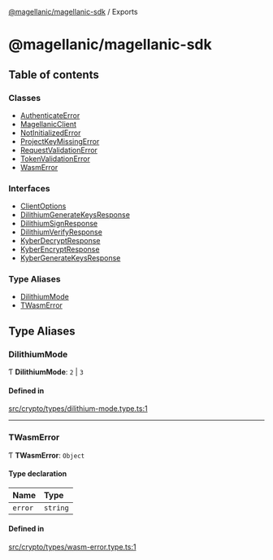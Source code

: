 [@magellanic/magellanic-sdk](README.md) / Exports

# @magellanic/magellanic-sdk

## Table of contents

### Classes

- [AuthenticateError](classes/AuthenticateError.md)
- [MagellanicClient](classes/MagellanicClient.md)
- [NotInitializedError](classes/NotInitializedError.md)
- [ProjectKeyMissingError](classes/ProjectKeyMissingError.md)
- [RequestValidationError](classes/RequestValidationError.md)
- [TokenValidationError](classes/TokenValidationError.md)
- [WasmError](classes/WasmError.md)

### Interfaces

- [ClientOptions](interfaces/ClientOptions.md)
- [DilithiumGenerateKeysResponse](interfaces/DilithiumGenerateKeysResponse.md)
- [DilithiumSignResponse](interfaces/DilithiumSignResponse.md)
- [DilithiumVerifyResponse](interfaces/DilithiumVerifyResponse.md)
- [KyberDecryptResponse](interfaces/KyberDecryptResponse.md)
- [KyberEncryptResponse](interfaces/KyberEncryptResponse.md)
- [KyberGenerateKeysResponse](interfaces/KyberGenerateKeysResponse.md)

### Type Aliases

- [DilithiumMode](modules.md#dilithiummode)
- [TWasmError](modules.md#twasmerror)

## Type Aliases

### DilithiumMode

Ƭ **DilithiumMode**: ``2`` \| ``3``

#### Defined in

[src/crypto/types/dilithium-mode.type.ts:1](https://gitlab.com/magellanic/platform/magellanic-ciem/magellanic-ciem-sdk/-/blob/0210931/src/crypto/types/dilithium-mode.type.ts#L1)

___

### TWasmError

Ƭ **TWasmError**: `Object`

#### Type declaration

| Name | Type |
| :------ | :------ |
| `error` | `string` |

#### Defined in

[src/crypto/types/wasm-error.type.ts:1](https://gitlab.com/magellanic/platform/magellanic-ciem/magellanic-ciem-sdk/-/blob/0210931/src/crypto/types/wasm-error.type.ts#L1)
